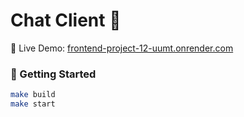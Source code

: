 # Chat Client 💬

🔗 Live Demo: [frontend-project-12-uumt.onrender.com](https://frontend-project-12-uumt.onrender.com/)

### 🚀 Getting Started

```bash
make build
make start
```
